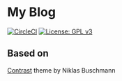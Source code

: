 # My Blog
[![CircleCI](https://circleci.com/gh/williamhaw/williamhaw.github.io.svg?style=svg)](https://circleci.com/gh/williamhaw/williamhaw.github.io) [![License: GPL v3](https://img.shields.io/badge/License-GPLv3-blue.svg)](https://www.gnu.org/licenses/gpl-3.0)

## Based on
[Contrast](https://github.com/niklasbuschmann/contrast) theme by Niklas Buschmann